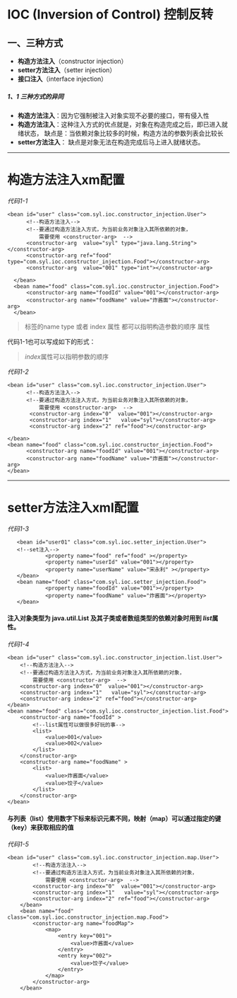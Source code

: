 # IOC (Inversion of Control) 控制反转
## 一、三种方式
- **构造方法注入**（constructor injection）
- **setter方法注入**（setter injection）
- **接口注入**（interface injection）
#####  1、1 三种方式的异同
- **构造方法注入**：因为它强制被注入对象实现不必要的接口，带有侵入性
- **构造方法注入**：这种注入方式的优点就是，对象在构造完成之后，即已进入就绪状态，
                  缺点是：当依赖对象比较多的时候，构造方法的参数列表会比较长
- **setter方法注入**： 缺点是对象无法在构造完成后马上进入就绪状态。    

* * *
# 构造方法注入xm配置 
 
*代码1-1* 

    <bean id="user" class="com.syl.ioc.constructor_injection.User">
          <!--构造方法注入-->
          <!--要通过构造方法注入方式，为当前业务对象注入其所依赖的对象，
              需要使用 <constructor-arg>  -->
          <constructor-arg  value="syl" type="java.lang.String"></constructor-arg>
          <constructor-arg ref="food" type="com.syl.ioc.constructor_injection.Food"></constructor-arg>
          <constructor-arg  value="001" type="int"></constructor-arg>
  
      </bean>
      <bean name="food" class="com.syl.ioc.constructor_injection.Food">
          <constructor-arg name="foodId" value="001"></constructor-arg>
          <constructor-arg name="foodName" value="炸酱面"></constructor-arg>
      </bean>     
> <constructor-arg>标签的name type 或者 index 属性  都可以指明构造参数的顺序 属性  

代码1-1也可以写成如下的形式：

> *index*属性可以指明参数的顺序

*代码1-2*

    <bean id="user" class="com.syl.ioc.constructor_injection.User">
          <!--构造方法注入-->
          <!--要通过构造方法注入方式，为当前业务对象注入其所依赖的对象，
              需要使用 <constructor-arg>  -->
           <constructor-arg index="0"  value="001"></constructor-arg>
           <constructor-arg index="1"   value="syl"></constructor-arg>
           <constructor-arg index="2" ref="food"></constructor-arg>
  
    </bean>
    <bean name="food" class="com.syl.ioc.constructor_injection.Food">
          <constructor-arg name="foodId" value="001"></constructor-arg>
          <constructor-arg name="foodName" value="炸酱面"></constructor-arg>
    </bean>
      
* * *
# setter方法注入xml配置


*代码1-3*
       
       <bean id="user01" class="com.syl.ioc.setter_injection.User">
       <!--set注入-->
                <property name="food" ref="food" ></property>
                <property name="userId" value="001"></property>
                <property name="userName" value="宋永利" ></property>
       </bean>
       <bean name="food" class="com.syl.ioc.setter_injection.Food">
                <property name="foodId" value="001"></property>
                <property name="foodName" value="炸酱面"></property>
       </bean>
       
#### 注入对象类型为 java.util.List 及其子类或者数组类型的依赖对象时用到 *list*属性。

*代码1-4*

    <bean id="user" class="com.syl.ioc.constructor_injection.list.User">
        <!--构造方法注入-->
        <!--要通过构造方法注入方式，为当前业务对象注入其所依赖的对象，
            需要使用 <constructor-arg>  -->
        <constructor-arg index="0"  value="001"></constructor-arg>
        <constructor-arg index="1"   value="syl"></constructor-arg>
        <constructor-arg index="2" ref="food"></constructor-arg>
    </bean>
    <bean name="food" class="com.syl.ioc.constructor_injection.list.Food">
        <constructor-arg name="foodId" >
            <!--list属性可以做很多好玩的事-->
            <list>
                <value>001</value>
                <value>002</value>
            </list>
        </constructor-arg>
        <constructor-arg name="foodName" >
            <list>
                <value>炸酱面</value>
                <value>饺子</value>
            </list>
        </constructor-arg>
    </bean>
    
#### 与列表（list）使用数字下标来标识元素不同，映射（map）可以通过指定的键（key）来获取相应的值
*代码1-5*

    <bean id="user" class="com.syl.ioc.constructor_injection.map.User">
            <!--构造方法注入-->
            <!--要通过构造方法注入方式，为当前业务对象注入其所依赖的对象，
                需要使用 <constructor-arg>  -->
            <constructor-arg index="0"  value="001"></constructor-arg>
            <constructor-arg index="1"   value="syl"></constructor-arg>
            <constructor-arg index="2" ref="food"></constructor-arg>
        </bean>
        <bean name="food" class="com.syl.ioc.constructor_injection.map.Food">
            <constructor-arg name="foodMap">
                <map>
                    <entry key="001">
                        <value>炸酱面</value>
                    </entry>
                    <entry key="002">
                        <value>饺子</value>
                    </entry>
                </map>
            </constructor-arg>
        </bean>